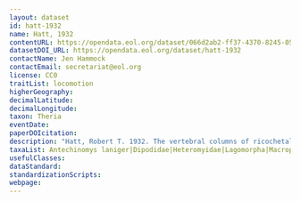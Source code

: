 ```yaml
---
layout: dataset
id: hatt-1932
name: Hatt, 1932
contentURL: https://opendata.eol.org/dataset/066d2ab2-ff37-4370-8245-05c40360ecc2/resource/20be0901-ddc8-4358-9a26-4611f93116aa/download/hatt1932.zip
datasetDOI_URL: https://opendata.eol.org/dataset/hatt-1932
contactName: Jen Hammock
contactEmail: secretariat@eol.org
license: CC0
traitList: locomotion
higherGeography:
decimalLatitude:
decimalLongitude:
taxon: Theria
eventDate:
paperDOIcitation: 
description: "Hatt, Robert T. 1932. The vertebral columns of ricochetal rodents. Bulletin of the AMNH ; v. 63, article 6. http://digitallibrary.amnh.org/handle/2246/948"
taxaList: Antechinomys laniger|Dipodidae|Heteromyidae|Lagomorpha|Macropodidae|Macroscelididae|Macrotarsomys|Pedetidae
usefulClasses:
dataStandard:
standardizationScripts:
webpage:
---
```


